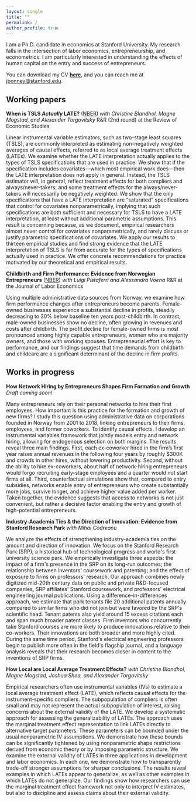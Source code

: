 ```yaml
---
layout: single
title: ""
permalink: /
author_profile: true
---
```


<style>
/* Hide the entire top masthead (kills hamburger + any nav) */
.masthead,
.greedy-nav__toggle,
.greedy-nav { display: none !important; }

/* Hide any dark-mode / sun icon toggles */
#mode-toggle, .mode-toggle, #theme-toggle { display: none !important; }

/* Hide the footer (sitemap, GitHub link, RSS) */
.page__footer { display: none !important; }

/* Hide the page title in the content area (keep name only in sidebar) */
.page__title { display: none !important; }

/* Hide links under the photo in the sidebar */
.author__urls-wrapper, .author__urls { display: none !important; }
</style>

I am a Ph.D. candidate in economics at Stanford University. 
My research falls in the intersection of labor economics, entrepreneurship, and econometrics.
I am particularly interested in understanding the effects of human capital on the entry and success of entrepreneurs.

You can download my CV [**here**](/files/Bonney_CV_2025-09-05.pdf), and you can reach me at [jbonney@stanford.edu](mailto:jbonney@stanford.edu).

## Working papers

**When is TSLS *Actually* LATE?** ([NBER](https://www.nber.org/papers/w29709))
*with Christine Blandhol, Magne Mogstad, and Alexander Torgovitsky*
R&R (2nd round) at the Review of Economic Studies

Linear instrumental variable estimators, such as two-stage least squares (TSLS), are commonly interpreted as estimating non-negatively weighted averages of causal effects, referred to as local average treatment effects (LATEs). We examine whether the LATE interpretation actually applies to the types of TSLS specifications that are used in practice. We show that if the specification includes covariates—which most empirical work does—then the LATE interpretation does not apply in general. Instead, the TSLS estimator will, in general, reflect treatment effects for both compliers and always/never-takers, and some treatment effects for the always/never-takers will necessarily be negatively weighted. We show that the only specifications that have a LATE interpretation are “saturated” specifications that control for covariates nonparametrically, implying that such specifications are both sufficient and necessary for TSLS to have a LATE interpretation, at least without additional parametric assumptions. This result is concerning because, as we document, empirical researchers almost never control for covariates nonparametrically, and rarely discuss or justify parametric specifications of covariates. We apply our results to thirteen empirical studies and find strong evidence that the LATE interpretation of TSLS is far from accurate for the types of specifications actually used in practice. We offer concrete recommendations for practice motivated by our theoretical and empirical results.

**Childbirth and Firm Performance: Evidence from Norwegian Entrepreneurs** ([NBER](https://www.nber.org/papers/w33448))
*with Luigi Pistaferri and Alessandra Voena*
R&R at the Journal of Labor Economics

Using multiple administrative data sources from Norway, we examine how firm performance changes after entrepreneurs become parents. Female-owned businesses experience a substantial decline in profits, steadily decreasing to 30% below baseline ten years post-childbirth. In contrast, male-owned businesses show no decline, often growing in revenues and costs after childbirth. The profit decline for female-owned firms is most pronounced among highly capable entrepreneurs, women who are majority owners, and those with working spouses. Entrepreneurial effort is key to performance, and our findings suggest that time demands from childbirth and childcare are a significant determinant of the decline in firm profits.

## Works in progress

**How Network Hiring by Entrepreneurs Shapes Firm Formation and Growth**
*Draft coming soon!*

Many entrepreneurs rely on their personal networks to hire their first employees. How important is this practice for the formation and growth of new firms? I study this question using administrative data on corporations founded in Norway from 2001 to 2018, linking entrepreneurs to their firms, employees, and former coworkers. To identify causal effects, I develop an instrumental variables framework that jointly models entry and network hiring, allowing for endogenous selection on both margins. The results reveal three main findings. First, each ex-coworker hired in the firm’s first year raises annual revenues in the following four years by roughly $300K and crowds in other hires, without lowering productivity. Second, without the ability to hire ex-coworkers, about half of network-hiring entrepreneurs would forgo recruiting early-stage employees and a quarter would not start firms at all. Third, counterfactual simulations show that, compared to entry subsidies, networks enable entry of entrepreneurs who create substantially more jobs, survive longer, and achieve higher value added per worker. Taken together, the evidence suggests that access to networks is not just convenient, but rather a decisive factor enabling the entry and growth of high-potential entrepreneurs.

**Industry-Academia Ties & the Direction of Innovation: Evidence from Stanford Research Park**
*with Mihai Codreanu*

We analyze the effects of strengthening industry-academia ties on the amount and direction of innovation. We focus on the Stanford Research Park (SRP), a historical hub of technological progress and world's first university science park. We empirically investigate three aspects: the impact of a firm's presence in the SRP on its long-run outcomes; the relationship between inventors' coursework and patenting; and the effect of exposure to firms on professors' research. Our approach combines newly digitized mid-20th century data on public and private R&D-focused companies, SRP affiliates' Stanford coursework, and professors' electrical engineering journal publications. Using a difference-in-differences approach, we estimate that park tenants file 20 additional patents annually compared to similar firms who did not join but  were favored by the SRP's scientific head. Tenant patents also yield around 15 excess citations each and span much broader patent classes. Firm inventors who concurrently take Stanford courses are more likely to produce innovations relative to their co-workers. Their innovations are both broader and more highly cited. During the same time period, Stanford's electrical engineering professors begin to publish more often in the field's flagship journal, and a language analysis reveals that their research becomes closer in content to the inventions of SRP firms. 

**How Local are Local Average Treatment Effects?**
*with Christine Blandhol, Magne Mogstad, Joshua Shea, and Alexander Torgovitsky*

Empirical researchers often use instrumental variables (IVs) to estimate a local average treatment effect (LATE), which reflects causal effects for the instrument-specific compliers. The subpopulation of compliers is often small and may not represent the actual subpopulation of interest, raising concerns about the external validity of the LATE. We develop a systematic approach for assessing the generalizability of LATEs. The approach uses the marginal treatment effect representation to link LATEs directly to alternative target parameters. These parameters can be bounded under the usual nonparametric IV assumptions. We demonstrate how these bounds can be significantly tightened by using nonparametric shape restrictions derived from economic theory or by imposing parametric structure. We examine the external validity of LATEs in three applications in development and labor economics. In each one, we demonstrate how to transparently trade-off stronger assumptions for sharper conclusions. The results reveal examples in which LATEs appear to generalize, as well as other examples in which LATEs do not generalize. Our findings show how researchers can use the marginal treatment effect framework not only to interpret IV estimates, but also to discipline and assess claims about their external validity.


